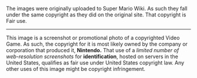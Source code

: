 The images were originally uploaded to Super Mario Wiki. As such they fall under the same copyright as they did on the original site. That copyright is Fair use.

---

This image is a screenshot or promotional photo of a copyrighted Video Game. As such, the copyright for it is most likely owned by the company or corporation that produced it, **Nintendo.** That use of a *limited number of web-resolution screenshots* for **identification**, hosted on servers in the United States,
qualifies as fair use under United States copyright law. Any other uses of this image might be copyright infringement.
